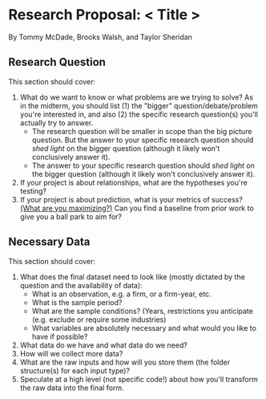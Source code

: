 # Research Proposal: < Title >

By Tommy McDade, Brooks Walsh, and Taylor Sheridan

## Research Question

This section should cover:
1. What do we want to know or what problems are we trying to solve? As in the midterm, you should list (1) the "bigger" question/debate/problem you're interested in, and also (2) the specific research question(s) you'll actually try to answer. 
    - The research question will be smaller in scope than the big picture question. But the answer to your specific research question should _shed light_ on the bigger question (although it likely won't conclusively answer it).
    - The answer to your specific research question should _shed light_ on the bigger question (although it likely won't conclusively answer it).
2. If your project is about relationships, what are the hypotheses you're testing?
3. If your project is about prediction, what is your metrics of success? [(What are you maximizing?)](https://ledatascifi.github.io/ledatascifi-2022/content/05/03d_whatToMax.html) Can you find a baseline from prior work to give you a ball park to aim for?

## Necessary Data

This section should cover:
1. What does the final dataset need to look like (mostly dictated by the question and the availability of data):
   - What is an observation, e.g. a firm, or a firm-year, etc.
   - What is the sample period?
   - What are the sample conditions? (Years, restrictions you anticipate (e.g. exclude or require some industries)
   - What variables are absolutely necessary and what would you like to have if possible?
1. What data do we have and what data do we need?
2. How will we collect more data? 
1. What are the raw inputs and how will you store them (the folder structure(s) for each input type)? 
1. Speculate at a high level (not specific code!) about how you'll transform the raw data into the final form.
